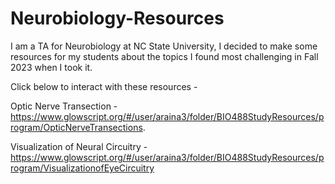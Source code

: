 # Neurobiology-Resources
I am a TA for Neurobiology at NC State University, I decided to make some resources for my students about the topics I found most challenging in Fall 2023 when I took it. 

Click below to interact with these resources - 

Optic Nerve Transection - https://www.glowscript.org/#/user/araina3/folder/BIO488StudyResources/program/OpticNerveTransections. 

Visualization of Neural Circuitry - https://www.glowscript.org/#/user/araina3/folder/BIO488StudyResources/program/VisualizationofEyeCircuitry
